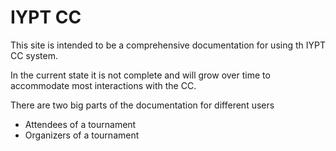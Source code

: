 # IYPT CC

This site is intended to be a comprehensive documentation for using th IYPT CC system.

In the current state it is not complete and will grow over time to accommodate most interactions with the CC.

There are two big parts of the documentation for different users

- Attendees of a tournament
- Organizers of a tournament
